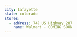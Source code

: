 ```yaml
---
city: Lafayette
state: colorado
stores:
  - address: 745 US Highway 287
    name: Walmart - COMING SOON
---
```

